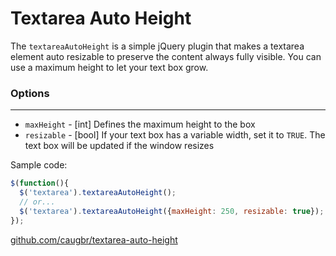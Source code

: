 # Textarea Auto Height

The ``textareaAutoHeight`` is a simple jQuery plugin that makes a textarea element auto resizable to preserve the content always fully visible. You can use a maximum height to let your text box grow.

### Options
---

 * ``maxHeight`` - [int] Defines the maximum height to the box
 * ``resizable`` - [bool] If your text box has a variable width, set it to ``TRUE``. The text box will be updated if the window resizes 

Sample code:

```javascript
$(function(){
  $('textarea').textareaAutoHeight();
  // or...
  $('textarea').textareaAutoHeight({maxHeight: 250, resizable: true});
});
```

[github.com/caugbr/textarea-auto-height](https://github.com/caugbr/textarea-auto-height)
